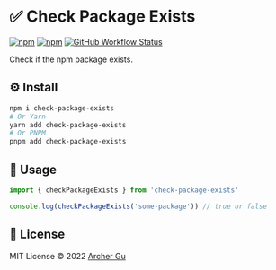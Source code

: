 # ✅ Check Package Exists
[![npm](https://img.shields.io/npm/v/check-package-exists?style=flat-square)](https://npm.im/check-package-exists) [![npm](https://img.shields.io/npm/dw/check-package-exists?style=flat-square)](https://npm.im/check-package-exists) [![GitHub Workflow Status](https://img.shields.io/github/workflow/status/ArcherGu/check-package-exists/CI?style=flat-square)](https://github.com/ArcherGu/check-package-exists/actions/workflows/ci.yml)

Check if the npm package exists.

## ⚙️ Install

```bash
npm i check-package-exists
# Or Yarn
yarn add check-package-exists
# Or PNPM
pnpm add check-package-exists
```

## 📖 Usage

```ts
import { checkPackageExists } from 'check-package-exists'

console.log(checkPackageExists('some-package')) // true or false
```

## 📄 License

MIT License © 2022 [Archer Gu](https://github.com/archergu)